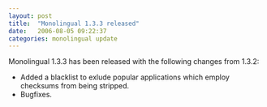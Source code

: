```yaml
---
layout: post
title:  "Monolingual 1.3.3 released"
date:   2006-08-05 09:22:37
categories: monolingual update
---
```


Monolingual 1.3.3 has been released with the following changes from 1.3.2:

- Added a blacklist to exlude popular applications which employ checksums from being stripped.
- Bugfixes.